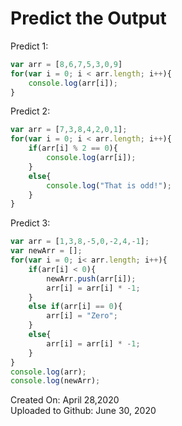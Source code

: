 # Predict the Output
Predict 1:
```javascript
var arr = [8,6,7,5,3,0,9]
for(var i = 0; i < arr.length; i++){    
    console.log(arr[i]);
}
```

Predict 2:
```javascript
var arr = [7,3,8,4,2,0,1];
for(var i = 0; i < arr.length; i++){ 
    if(arr[i] % 2 == 0){
        console.log(arr[i]);
    } 
    else{
        console.log("That is odd!");
    }
}
```

Predict 3:
```javascript
var arr = [1,3,8,-5,0,-2,4,-1];
var newArr = [];
for(var i = 0; i< arr.length; i++){
    if(arr[i] < 0){
        newArr.push(arr[i]);
        arr[i] = arr[i] * -1;
    }
    else if(arr[i] == 0){
        arr[i] = "Zero";
    }
    else{
        arr[i] = arr[i] * -1;
    }
}
console.log(arr);
console.log(newArr);
```
Created On: April 28,2020\
Uploaded to Github: June 30, 2020

